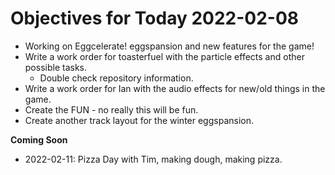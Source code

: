 # Objectives for Today 2022-02-08

- Working on Eggcelerate! eggspansion and new features for the game!
- Write a work order for toasterfuel with the particle effects and other possible tasks.
  - Double check repository information.
- Write a work order for Ian with the audio effects for new/old things in the game.
- Create the FUN - no really this will be fun.
- Create another track layout for the winter eggspansion.

**Coming Soon**

- 2022-02-11: Pizza Day with Tim, making dough, making pizza.
